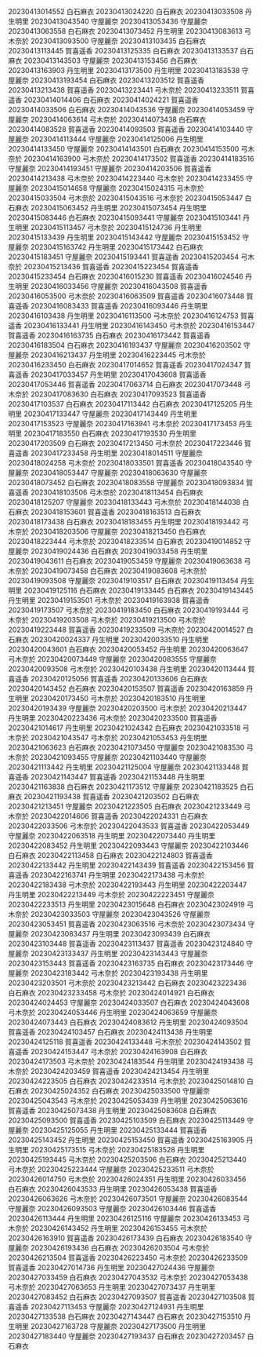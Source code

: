 20230413014552 白石麻衣
20230413024220 白石麻衣
20230413033508 丹生明里
20230413043540 守屋麗奈
20230413053436 守屋麗奈
20230413063558 白石麻衣
20230413073452 丹生明里
20230413083613 弓木奈於
20230413093500 守屋麗奈
20230413103435 白石麻衣
20230413113445 賀喜遥香
20230413125335 白石麻衣
20230413133537 白石麻衣
20230413143503 守屋麗奈
20230413153456 白石麻衣
20230413163903 丹生明里
20230413173500 丹生明里
20230413183538 守屋麗奈
20230413193454 白石麻衣
20230413203512 賀喜遥香
20230413213438 賀喜遥香
20230413223441 弓木奈於
20230413233511 賀喜遥香
20230414014406 白石麻衣
20230414024221 賀喜遥香
20230414033506 白石麻衣
20230414043536 守屋麗奈
20230414053459 守屋麗奈
20230414063614 弓木奈於
20230414073438 白石麻衣
20230414083528 賀喜遥香
20230414093503 賀喜遥香
20230414103440 守屋麗奈
20230414113444 守屋麗奈
20230414125006 丹生明里
20230414133450 守屋麗奈
20230414143501 白石麻衣
20230414153500 弓木奈於
20230414163900 弓木奈於
20230414173502 賀喜遥香
20230414183516 守屋麗奈
20230414193451 守屋麗奈
20230414203506 賀喜遥香
20230414213438 弓木奈於
20230414223440 弓木奈於
20230414233455 守屋麗奈
20230415014658 守屋麗奈
20230415024315 弓木奈於
20230415033504 弓木奈於
20230415043516 弓木奈於
20230415053447 白石麻衣
20230415063452 丹生明里
20230415073454 丹生明里
20230415083446 白石麻衣
20230415093441 守屋麗奈
20230415103441 丹生明里
20230415113457 弓木奈於
20230415124736 丹生明里
20230415133439 丹生明里
20230415143442 守屋麗奈
20230415153452 守屋麗奈
20230415163742 丹生明里
20230415173442 白石麻衣
20230415183451 守屋麗奈
20230415193441 賀喜遥香
20230415203454 弓木奈於
20230415213436 賀喜遥香
20230415223454 賀喜遥香
20230415233454 白石麻衣
20230416015230 賀喜遥香
20230416024546 丹生明里
20230416033456 守屋麗奈
20230416043508 賀喜遥香
20230416053500 弓木奈於
20230416063509 賀喜遥香
20230416073448 賀喜遥香
20230416083433 賀喜遥香
20230416093446 丹生明里
20230416103438 丹生明里
20230416113500 弓木奈於
20230416124753 賀喜遥香
20230416133441 丹生明里
20230416143450 弓木奈於
20230416153447 賀喜遥香
20230416163735 白石麻衣
20230416173442 賀喜遥香
20230416183504 白石麻衣
20230416193437 守屋麗奈
20230416203502 守屋麗奈
20230416213437 丹生明里
20230416223445 弓木奈於
20230416233450 白石麻衣
20230417014652 賀喜遥香
20230417024347 賀喜遥香
20230417033457 丹生明里
20230417043608 賀喜遥香
20230417053446 賀喜遥香
20230417063714 白石麻衣
20230417073448 弓木奈於
20230417083630 白石麻衣
20230417093523 賀喜遥香
20230417103537 白石麻衣
20230417113442 白石麻衣
20230417125205 丹生明里
20230417133447 守屋麗奈
20230417143449 丹生明里
20230417153523 守屋麗奈
20230417163941 弓木奈於
20230417173453 丹生明里
20230417183550 白石麻衣
20230417193530 丹生明里
20230417203509 白石麻衣
20230417213450 弓木奈於
20230417223446 賀喜遥香
20230417233458 丹生明里
20230418014511 守屋麗奈
20230418024258 弓木奈於
20230418033501 賀喜遥香
20230418043540 守屋麗奈
20230418053447 守屋麗奈
20230418063630 守屋麗奈
20230418073452 白石麻衣
20230418083558 守屋麗奈
20230418093834 賀喜遥香
20230418103506 弓木奈於
20230418113454 白石麻衣
20230418125207 守屋麗奈
20230418133443 弓木奈於
20230418144038 白石麻衣
20230418153601 賀喜遥香
20230418163513 白石麻衣
20230418173438 白石麻衣
20230418183455 丹生明里
20230418193442 弓木奈於
20230418203506 守屋麗奈
20230418213450 白石麻衣
20230418223444 弓木奈於
20230418233514 白石麻衣
20230419014852 守屋麗奈
20230419024436 白石麻衣
20230419033458 丹生明里
20230419043611 白石麻衣
20230419053459 守屋麗奈
20230419063638 弓木奈於
20230419073458 白石麻衣
20230419083608 弓木奈於
20230419093508 守屋麗奈
20230419103517 白石麻衣
20230419113454 丹生明里
20230419125116 白石麻衣
20230419133445 白石麻衣
20230419143445 丹生明里
20230419153501 弓木奈於
20230419163938 賀喜遥香
20230419173507 弓木奈於
20230419183450 白石麻衣
20230419193444 弓木奈於
20230419203508 弓木奈於
20230419213500 弓木奈於
20230419223448 賀喜遥香
20230419233509 弓木奈於
20230420014527 白石麻衣
20230420024337 丹生明里
20230420033510 丹生明里
20230420043601 白石麻衣
20230420053452 丹生明里
20230420063647 弓木奈於
20230420073449 守屋麗奈
20230420083555 守屋麗奈
20230420093508 弓木奈於
20230420103438 丹生明里
20230420113444 賀喜遥香
20230420125056 賀喜遥香
20230420133606 白石麻衣
20230420143452 白石麻衣
20230420153507 賀喜遥香
20230420163859 丹生明里
20230420173450 弓木奈於
20230420183510 丹生明里
20230420193439 守屋麗奈
20230420203500 弓木奈於
20230420213447 丹生明里
20230420223436 弓木奈於
20230420233500 賀喜遥香
20230421014617 丹生明里
20230421024342 白石麻衣
20230421033518 弓木奈於
20230421043547 弓木奈於
20230421053453 丹生明里
20230421063623 白石麻衣
20230421073450 守屋麗奈
20230421083530 弓木奈於
20230421093455 守屋麗奈
20230421103440 守屋麗奈
20230421113442 丹生明里
20230421125004 守屋麗奈
20230421133448 賀喜遥香
20230421143447 賀喜遥香
20230421153448 丹生明里
20230421163838 白石麻衣
20230421173512 守屋麗奈
20230421183525 白石麻衣
20230421193438 賀喜遥香
20230421203502 白石麻衣
20230421213451 守屋麗奈
20230421223505 白石麻衣
20230421233449 弓木奈於
20230422014606 賀喜遥香
20230422024331 白石麻衣
20230422033506 弓木奈於
20230422043533 賀喜遥香
20230422053449 守屋麗奈
20230422063518 丹生明里
20230422073440 丹生明里
20230422083452 丹生明里
20230422093443 守屋麗奈
20230422103446 白石麻衣
20230422113458 白石麻衣
20230422124803 賀喜遥香
20230422133442 丹生明里
20230422143439 賀喜遥香
20230422153456 賀喜遥香
20230422163741 丹生明里
20230422173438 弓木奈於
20230422183438 弓木奈於
20230422193443 丹生明里
20230422203447 丹生明里
20230422213449 弓木奈於
20230422223451 守屋麗奈
20230422233513 丹生明里
20230423015648 白石麻衣
20230423024919 弓木奈於
20230423033503 守屋麗奈
20230423043526 守屋麗奈
20230423053451 賀喜遥香
20230423063516 弓木奈於
20230423073434 守屋麗奈
20230423083437 丹生明里
20230423093439 白石麻衣
20230423103448 賀喜遥香
20230423113437 賀喜遥香
20230423124840 守屋麗奈
20230423133437 丹生明里
20230423143443 守屋麗奈
20230423153443 賀喜遥香
20230423163735 白石麻衣
20230423173446 守屋麗奈
20230423183442 弓木奈於
20230423193438 丹生明里
20230423203501 弓木奈於
20230423213442 白石麻衣
20230423223436 白石麻衣
20230423233458 弓木奈於
20230424014921 白石麻衣
20230424024453 守屋麗奈
20230424033507 白石麻衣
20230424043608 弓木奈於
20230424053446 丹生明里
20230424063659 守屋麗奈
20230424073443 白石麻衣
20230424083612 丹生明里
20230424093504 賀喜遥香
20230424103457 白石麻衣
20230424113438 丹生明里
20230424125118 賀喜遥香
20230424133448 弓木奈於
20230424143502 賀喜遥香
20230424153447 弓木奈於
20230424163908 白石麻衣
20230424173503 弓木奈於
20230424183544 丹生明里
20230424193438 弓木奈於
20230424203459 賀喜遥香
20230424213454 丹生明里
20230424223505 白石麻衣
20230424233514 弓木奈於
20230425014810 白石麻衣
20230425024352 白石麻衣
20230425033500 守屋麗奈
20230425043543 弓木奈於
20230425053439 丹生明里
20230425063616 賀喜遥香
20230425073438 丹生明里
20230425083608 白石麻衣
20230425093500 賀喜遥香
20230425103509 白石麻衣
20230425113449 守屋麗奈
20230425125055 丹生明里
20230425133444 賀喜遥香
20230425143452 丹生明里
20230425153450 賀喜遥香
20230425163905 丹生明里
20230425173515 弓木奈於
20230425183528 丹生明里
20230425193445 弓木奈於
20230425203506 白石麻衣
20230425213440 弓木奈於
20230425223444 守屋麗奈
20230425233511 弓木奈於
20230426014750 弓木奈於
20230426024351 丹生明里
20230426033456 白石麻衣
20230426043533 丹生明里
20230426053438 賀喜遥香
20230426063626 弓木奈於
20230426073501 守屋麗奈
20230426083544 守屋麗奈
20230426093503 守屋麗奈
20230426103446 賀喜遥香
20230426113444 丹生明里
20230426125116 守屋麗奈
20230426133453 弓木奈於
20230426143452 丹生明里
20230426153455 弓木奈於
20230426163910 賀喜遥香
20230426173439 白石麻衣
20230426183540 守屋麗奈
20230426193436 白石麻衣
20230426203504 弓木奈於
20230426213504 賀喜遥香
20230426223450 弓木奈於
20230426233509 賀喜遥香
20230427014736 丹生明里
20230427024436 守屋麗奈
20230427033459 白石麻衣
20230427043532 弓木奈於
20230427053438 弓木奈於
20230427063653 丹生明里
20230427073437 丹生明里
20230427083452 白石麻衣
20230427093507 賀喜遥香
20230427103508 賀喜遥香
20230427113453 守屋麗奈
20230427124931 丹生明里
20230427133538 白石麻衣
20230427143447 白石麻衣
20230427153510 丹生明里
20230427163728 守屋麗奈
20230427173500 丹生明里
20230427183440 守屋麗奈
20230427193437 白石麻衣
20230427203457 白石麻衣
